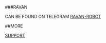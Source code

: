###RAVAN

CAN BE FOUND ON TELEGRAM [RAVAN-ROBOT](T.ME/PATRICIA_ROBOT)

##MORE


[SUPPORT](https://t.me/TeamRavanOfficial)
